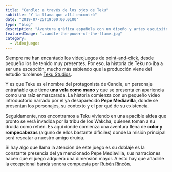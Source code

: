 ```yaml
---
title: "Candle: a través de los ojos de Teku"
subtitle: "Y la llama que allí encontró"
date: "2019-07-25T19:00:00.0100"
type: "blog"
description: "Aventura gráfica española con un diseño y artes esquisitos"
featuredImage: ".candle-the-power-of-the-flame.jpg"
category:
  - Videojuegos
---
```


Siempre me han encantado los videojuegos de [point-and-click](<https://es.wikipedia.org/wiki/Clic_(inform%C3%A1tica)#Point_and_click>), desde pequeño los he tenido muy presentes. Por eso, la historia de Teku no iba a ser una escepción, mucho más sabiendo que la producción viene del estudio turolense [Teku Studios](https://twitter.com/TekuStudios).

Y es que Teku es el nombre del protagonista de Candle, un personaje entrañable que tiene **una vela como mano** y que se presenta en apariencia como una raíz enmascarada. La historia comienza con un pequeño vídeo introductorio narrado por el ya desaparecido **Pepe Mediavilla**, donde se presentan los personajes, su contexto y el por qué de su existencia.

Seguidamente, nos encontramos a Teku viviendo en una apacible aldea que pronto se verá invadida por la tribu de los Wakcha, quienes toman a su druida como rehén. Es aquí donde comienza una aventura llena de **color y rompecabezas** (alguno de ellos bastante difíciles) donde la misión principal será rescatar a nuestro amigo druida.

Si hay algo que llama la atención de este juego es su doblaje es la constante presencia del ya mencionado Pepe Mediavilla, sus narraciones hacen que el juego adquiera una dimensión mayor. A esto hay que añadirle la excepcional banda sonora compuesta por [Rubén Rincón](https://www.rubenrincon.com/copia-de-candle).
